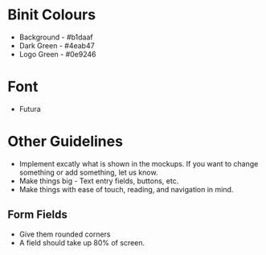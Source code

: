 # Binit Colours

* Background - #b1daaf
* Dark Green - #4eab47
* Logo Green - #0e9246

# Font

* Futura 

# Other Guidelines

* Implement excatly what is shown in the mockups. If you want to change something or add something, let us know. 
* Make things big - Text entry fields, buttons, etc.
* Make things with ease of touch, reading, and navigation in mind.

## Form Fields

* Give them rounded corners
* A field should take up 80% of screen. 
